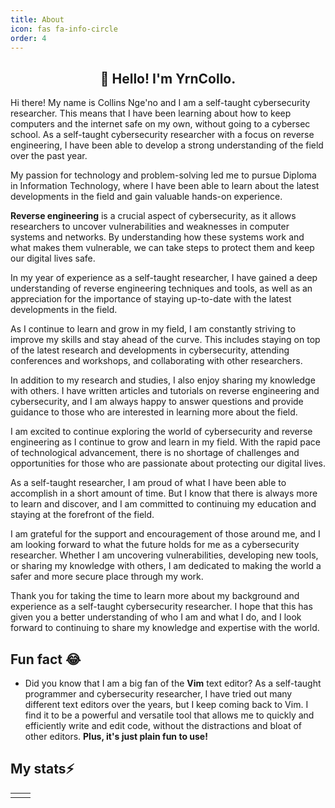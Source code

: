 ```yaml
---
title: About
icon: fas fa-info-circle
order: 4
---
```

<h2 align="center">👋 Hello! I'm YrnCollo.</h2>
 
Hi there! My name is Collins Nge'no and I am a self-taught cybersecurity researcher. This means that I have been learning about how to keep computers and the internet safe on my own, without going to a cybersec school.
As a self-taught cybersecurity researcher with a focus on reverse engineering, I have been able to develop a strong understanding of the field over the past year.

My passion for technology and problem-solving led me to pursue Diploma in Information Technology, where I have been able to learn about the latest developments in the field and gain valuable hands-on experience.

**Reverse engineering** is a crucial aspect of cybersecurity, as it allows researchers to uncover vulnerabilities and weaknesses in computer systems and networks. By understanding how these systems work and what makes them vulnerable, we can take steps to protect them and keep our digital lives safe.

In my year of experience as a self-taught researcher, I have gained a deep understanding of reverse engineering techniques and tools, as well as an appreciation for the importance of staying up-to-date with the latest developments in the field.

As I continue to learn and grow in my field, I am constantly striving to improve my skills and stay ahead of the curve. This includes staying on top of the latest research and developments in cybersecurity, attending conferences and workshops, and collaborating with other researchers.

In addition to my research and studies, I also enjoy sharing my knowledge with others. I have written articles and tutorials on reverse engineering and cybersecurity, and I am always happy to answer questions and provide guidance to those who are interested in learning more about the field.

I am excited to continue exploring the world of cybersecurity and reverse engineering as I continue to grow and learn in my field. With the rapid pace of technological advancement, there is no shortage of challenges and opportunities for those who are passionate about protecting our digital lives.

As a self-taught researcher, I am proud of what I have been able to accomplish in a short amount of time. But I know that there is always more to learn and discover, and I am committed to continuing my education and staying at the forefront of the field.

I am grateful for the support and encouragement of those around me, and I am looking forward to what the future holds for me as a cybersecurity researcher. Whether I am uncovering vulnerabilities, developing new tools, or sharing my knowledge with others, I am dedicated to making the world a safer and more secure place through my work.

Thank you for taking the time to learn more about my background and experience as a self-taught cybersecurity researcher. I hope that this has given you a better understanding of who I am and what I do, and I look forward to continuing to share my knowledge and expertise with the world.

## Fun fact 😂
* Did you know that I am a big fan of the **Vim** text editor? As a self-taught programmer and cybersecurity researcher, I have tried out many different text editors over the years, but I keep coming back to Vim. I find it to be a powerful and versatile tool that allows me to quickly and efficiently write and edit code, without the distractions and bloat of other editors. **Plus, it's just plain fun to use!**


## My stats⚡ 

<table>
  <tr>
    <td>
        <script src="https://www.hackthebox.eu/badge/528308"></script>
    </td>
    <td>
        <script src="https://tryhackme.com/badge/399452"></script>
    </td>
  </tr>
</table>



